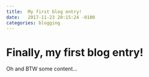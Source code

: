 ```yaml
---
title:  My first blog entry!
date:   2017-11-23 20:15:24 -0100
categories: blogging
---
```


# Finally, my first blog entry!
Oh and BTW some content...